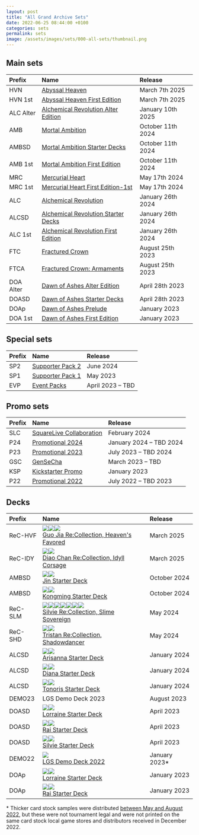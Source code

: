 ```yaml
---
layout: post
title: "All Grand Archive Sets"
date: 2022-06-25 08:44:00 +0100
categories: sets
permalink: sets
image: /assets/images/sets/000-all-sets/thumbnail.png
---
```


## Main sets

Prefix | Name | Release
:-- | :-- | :--
HVN | [Abyssal Heaven](/HVN_(set)) | March 7th 2025
HVN 1st | [Abyssal Heaven First Edition](/HVN-1st_(set)) | March 7th 2025
ALC Alter | [Alchemical Revolution Alter Edition](/ALC-Alter_(set)) | January 10th 2025
AMB | [Mortal Ambition](/AMB_(set)) | October 11th 2024
AMBSD | [Mortal Ambition Starter Decks](/AMBSD_(set)) | October 11th 2024
AMB 1st | [Mortal Ambition First Edition](/AMB-1st_(set)) | October 11th 2024
MRC | [Mercurial Heart](/MRC_(set)) | May 17th 2024
MRC 1st | [Mercurial Heart First Edition-1st](/MRC_(set)) | May 17th 2024
ALC | [Alchemical Revolution](/ALC_(set)) | January 26th 2024
ALCSD | [Alchemical Revolution Starter Decks](/ALCSD_(set)) | January 26th 2024
ALC 1st | [Alchemical Revolution First Edition](/ALC-1st_(set)) | January 26th 2024
FTC | [Fractured Crown](/FTC_(set)) | August 25th 2023
FTCA | [Fractured Crown: Armaments](/FTCA_(set)) | August 25th 2023
DOA Alter | [Dawn of Ashes Alter Edition](/DOA-Alter_(set)) | April 28th 2023
DOASD | [Dawn of Ashes Starter Decks](/DOASD_(set)) | April 28th 2023
DOAp | [Dawn of Ashes Prelude](/DOAp_(set)) | January 2023
DOA 1st | [Dawn of Ashes First Edition](/DOA-1st_(set)) | January 2023

## Special sets

Prefix | Name | Release
:-- | :-- | :--
SP2 | [Supporter Pack 2](/SP2_(set)) | June 2024
SP1 | [Supporter Pack 1](/SP1_(set)) | May 2023
EVP | [Event Packs](/EVP_(set)) | April 2023 &ndash; TBD

## Promo sets

Prefix | Name | Release
:-- | :-- | :--
SLC | [SquareLive Collaboration](/SLC_(set)) | February 2024
P24 | [Promotional 2024](/P24_(set)) | January 2024 &ndash; TBD 2024
P23 | [Promotional 2023](/P23_(set)) | July 2023 &ndash; TBD 2024
GSC | [GenSeCha](/GSC_(set)) | March 2023 &ndash; TBD
KSP | [Kickstarter Promo](/KSP_(set)) | January 2023
P22 | [Promotional 2022](/P22_(set))| July 2022 &ndash; TBD 2023

## Decks

Prefix | Name | Release
:-- | :-- | :--
ReC-HVF | [<img class="image-element" src="https://img.silvie.org/misc/elements/fire.png" /><img class="image-element" src="https://img.silvie.org/misc/elements/arcane.png" /><img class="image-element" src="https://img.silvie.org/misc/elements/luxem.png" /><br>Guo Jia Re:Collection, Heaven's Favored](/ReC-HVF_(set)#pre-constructed-deck) | March 2025
ReC-IDY | [<img class="image-element" src="https://img.silvie.org/misc/elements/water.png" /><img class="image-element" src="https://img.silvie.org/misc/elements/tera.png" /><br>Diao Chan Re:Collection, Idyll Corsage](/ReC-IDY_(set)#pre-constructed-deck) | March 2025
AMBSD | [<img class="image-element" src="https://img.silvie.org/misc/elements/wind.png" /><img class="image-element" src="https://img.silvie.org/misc/elements/exia.png" /><br>Jin Starter Deck](/AMBSD_(set)#jin-starter-deck) | October 2024
AMBSD | [<img class="image-element" src="https://img.silvie.org/misc/elements/water.png" /><img class="image-element" src="https://img.silvie.org/misc/elements/tera.png" /><br>Kongming Starter Deck](/AMBSD_(set)#kongming-starter-deck) | October 2024
ReC-SLM | [<img class="image-element" src="https://img.silvie.org/misc/elements/fire.png" /><img class="image-element" src="https://img.silvie.org/misc/elements/water.png" /><img class="image-element" src="https://img.silvie.org/misc/elements/wind.png" /><img class="image-element" src="https://img.silvie.org/misc/elements/arcane.png" /><img class="image-element" src="https://img.silvie.org/misc/elements/crux.png" /><img class="image-element" src="https://img.silvie.org/misc/elements/neos.png" /><img class="image-element" src="https://img.silvie.org/misc/elements/tera.png" /><br>Silvie Re:Collection, Slime Sovereign](/ReC-SLM_(set)#pre-constructed-deck) | May 2024
ReC-SHD | [<img class="image-element" src="https://img.silvie.org/misc/elements/wind.png" /><img class="image-element" src="https://img.silvie.org/misc/elements/umbra.png" /><br>Tristan Re:Collection, Shadowdancer](/ReC-SHD_(set)#pre-constructed-deck) | May 2024
ALCSD | [<img class="image-element" src="https://img.silvie.org/misc/elements/water.png" /><img class="image-element" src="https://img.silvie.org/misc/elements/astra.png" /><br>Arisanna Starter Deck](/ALCSD_(set)#arisanna-starter-deck) | January 2024
ALCSD | [<img class="image-element" src="https://img.silvie.org/misc/elements/fire.png" /><img class="image-element" src="https://img.silvie.org/misc/elements/umbra.png" /><br>Diana Starter Deck](/ALCSD_(set)#diana-starter-deck) | January 2024
ALCSD | [<img class="image-element" src="https://img.silvie.org/misc/elements/wind.png" /><img class="image-element" src="https://img.silvie.org/misc/elements/neos.png" /><br>Tonoris Starter Deck](/ALCSD_(set)#tonoris-starter-deck) | January 2024
DEMO23 | LGS Demo Deck 2023 | August 2023
DOASD | [<img class="image-element" src="https://img.silvie.org/misc/elements/wind.png" /><img class="image-element" src="https://img.silvie.org/misc/elements/crux.png" /><br>Lorraine Starter Deck](/DOASD_(set)#lorraine-starter-deck) | April 2023
DOASD | [<img class="image-element" src="https://img.silvie.org/misc/elements/fire.png" /><img class="image-element" src="https://img.silvie.org/misc/elements/arcane.png" /><br>Rai Starter Deck](/DOASD_(set)#rai-starter-deck) | April 2023
DOASD | [<img class="image-element" src="https://img.silvie.org/misc/elements/water.png" /><img class="image-element" src="https://img.silvie.org/misc/elements/tera.png" /><br>Silvie Starter Deck](/DOASD_(set)#silvie-starter-deck) | April 2023
DEMO22 | [<img class="image-element" src="https://img.silvie.org/misc/elements/norm.png" /><br>LGS Demo Deck 2022](/DEMO22_(set)) | January 2023*
DOAp | [<img class="image-element" src="https://img.silvie.org/misc/elements/wind.png" /><img class="image-element" src="https://img.silvie.org/misc/elements/crux.png" /><br>Lorraine Starter Deck](/DOAp_(set)#lorraine-starter-deck-prelude) | January 2023
DOAp | [<img class="image-element" src="https://img.silvie.org/misc/elements/fire.png" /><img class="image-element" src="https://img.silvie.org/misc/elements/arcane.png" /><br>Rai Starter Deck](/DOAp_(set)#rai-starter-deck-prelude) | January 2023

\* Thicker card stock samples were distributed [between May and August 2022](/DEMO22_(set)#thicker-card-stock-samples), but these were not tournament legal and were not printed on the same card stock local game stores and distributors received in December 2022.